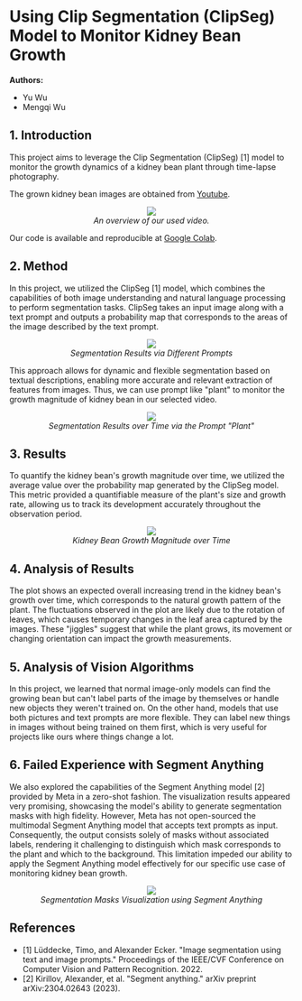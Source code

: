 # Using Clip Segmentation (ClipSeg) Model to Monitor Kidney Bean Growth

**Authors:**
- Yu Wu
- Mengqi Wu


## 1. Introduction

This project aims to leverage the Clip Segmentation (ClipSeg) [1] model to monitor the growth dynamics of a kidney bean plant through time-lapse photography. 

The grown kidney bean images are obtained from [Youtube](https://www.youtube.com/watch?v=hCuXNmsNNac&t=0s).

<div align="center">
    <img src="https://github.com/ywugwu/ywugwu.github.io/assets/128890731/805b7e67-584e-43a0-9aa3-6cf3624a2182">
    <br>
    <em> An overview of our used video.</em>
</div>

Our code is available and reproducible at [Google Colab](https://colab.research.google.com/drive/12podIpmtLgJIvONrJQbTlwz_HUvaH5NV?usp=sharing).


## 2. Method

In this project, we utilized the ClipSeg [1] model, which combines the capabilities of both image understanding and natural language processing to perform segmentation tasks. ClipSeg takes an input image along with a text prompt and outputs a probability map that corresponds to the areas of the image described by the text prompt. 

<div align="center">
    <img src="https://github.com/ywugwu/ywugwu.github.io/assets/128890731/ce7de15b-3fe9-429f-8f48-e2abc8f82085">
    <br>
    <em> Segmentation Results via Different Prompts</em>
</div>



This approach allows for dynamic and flexible segmentation based on textual descriptions, enabling more accurate and relevant extraction of features from images.
Thus, we can use prompt like "plant" to monitor the growth magnitude of kidney bean in our selected video.

<div align="center">
    <img src="https://github.com/ywugwu/ywugwu.github.io/assets/128890731/9d2c5ba6-3bf9-455f-b93a-94ea72b3e547">
    <br>
    <em> Segmentation Results over Time via the Prompt "Plant"</em>
</div>


## 3. Results

To quantify the kidney bean's growth magnitude over time, we utilized the average value over the probability map generated by the ClipSeg model. This metric provided a quantifiable measure of the plant's size and growth rate, allowing us to track its development accurately throughout the observation period.

<div align="center">
    <img src="https://github.com/ywugwu/ywugwu.github.io/assets/128890731/761143c5-d9f5-488d-856a-b5edff94c47c">
    <br>
    <em> Kidney Bean Growth Magnitude over Time</em>
</div>



## 4. Analysis of Results

The plot shows an expected overall increasing trend in the kidney bean's growth over time, which corresponds to the natural growth pattern of the plant. The fluctuations observed in the plot are likely due to the rotation of leaves, which causes temporary changes in the leaf area captured by the images. These "jiggles" suggest that while the plant grows, its movement or changing orientation can impact the growth measurements.

## 5. Analysis of Vision Algorithms

In this project, we learned that normal image-only models can find the growing bean but can't label parts of the image by themselves or handle new objects they weren't trained on. On the other hand, models that use both pictures and text prompts are more flexible. They can label new things in images without being trained on them first, which is very useful for projects like ours where things change a lot.

## 6. Failed Experience with Segment Anything

We also explored the capabilities of the Segment Anything model [2] provided by Meta in a zero-shot fashion. The visualization results appeared very promising, showcasing the model's ability to generate segmentation masks with high fidelity. However, Meta has not open-sourced the multimodal Segment Anything model that accepts text prompts as input. Consequently, the output consists solely of masks without associated labels, rendering it challenging to distinguish which mask corresponds to the plant and which to the background. This limitation impeded our ability to apply the Segment Anything model effectively for our specific use case of monitoring kidney bean growth.

<div align="center">
    <img src="https://github.com/ywugwu/ywugwu.github.io/assets/128890731/175ecf64-8062-4503-8628-83a29c419fad">
    <br>
    <em>Segmentation Masks Visualization using Segment Anything</em>
</div>


## References
- [1] Lüddecke, Timo, and Alexander Ecker. "Image segmentation using text and image prompts." Proceedings of the IEEE/CVF Conference on Computer Vision and Pattern Recognition. 2022.
- [2] Kirillov, Alexander, et al. "Segment anything." arXiv preprint arXiv:2304.02643 (2023).

